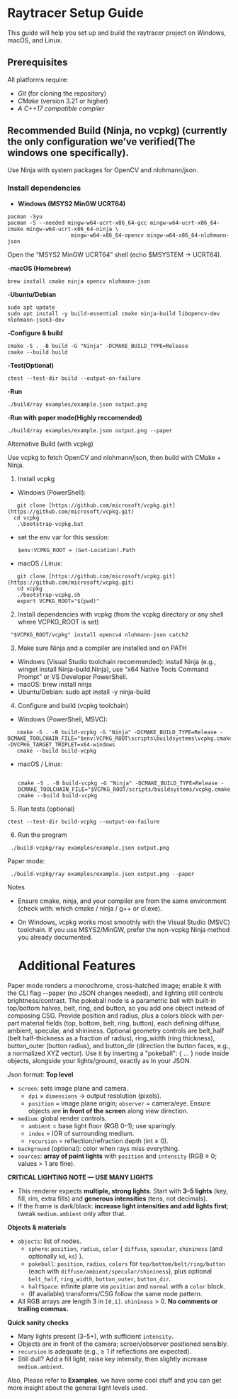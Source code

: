 # Raytracer Setup Guide

This guide will help you set up and build the raytracer project on Windows, macOS, and Linux.

## Prerequisites

All platforms require:
- *Git* (for cloning the repository)
- *CMake* (version 3.21 or higher)
- *A C++17 compatible compiler*

## Recommended Build (Ninja, no vcpkg) (currently the only configuration we’ve verified(The windows one specifically).

Use Ninja with system packages for OpenCV and nlohmann/json.

### Install dependencies

- **Windows (MSYS2 MinGW UCRT64)**
 ```
pacman -Syu
pacman -S --needed mingw-w64-ucrt-x86_64-gcc mingw-w64-ucrt-x86_64-cmake mingw-w64-ucrt-x86_64-ninja \
                     mingw-w64-x86_64-opencv mingw-w64-x86_64-nlohmann-json
```
Open the “MSYS2 MinGW UCRT64” shell (echo $MSYSTEM → UCRT64).

-**macOS (Homebrew)**
```
brew install cmake ninja opencv nlohmann-json
```

-**Ubuntu/Debian**
```
sudo apt update
sudo apt install -y build-essential cmake ninja-build libopencv-dev nlohmann-json3-dev
```
-**Configure & build**
```
cmake -S . -B build -G "Ninja" -DCMAKE_BUILD_TYPE=Release
cmake --build build
```
-**Test(Optional)**
```
ctest --test-dir build --output-on-failure
```
-**Run**
```
./build/ray examples/example.json output.png
```
-**Run with paper mode(**Highly reccomended**)**
```
./build/ray examples/example.json output.png --paper
```
Alternative Build (with vcpkg)

Use vcpkg to fetch OpenCV and nlohmann/json, then build with CMake + Ninja.

1. Install vcpkg

* Windows (PowerShell):
```
   git clone [https://github.com/microsoft/vcpkg.git](https://github.com/microsoft/vcpkg.git)
  cd vcpkg
   .\bootstrap-vcpkg.bat
  ```
  * set the env var for this session:
    ```
    $env:VCPKG_ROOT = (Get-Location).Path
    ```

* macOS / Linux:
```
   git clone [https://github.com/microsoft/vcpkg.git](https://github.com/microsoft/vcpkg.git)
   cd vcpkg
   ./bootstrap-vcpkg.sh
   export VCPKG_ROOT="$(pwd)"
```
2. Install dependencies with vcpkg (from the vcpkg directory or any shell where VCPKG_ROOT is set)
```
 "$VCPKG_ROOT/vcpkg" install opencv4 nlohmann-json catch2
```
3. Make sure Ninja and a compiler are installed and on PATH

* Windows (Visual Studio toolchain recommended): install Ninja (e.g., winget install Ninja-build.Ninja), use “x64 Native Tools Command Prompt” or VS Developer PowerShell.
* macOS: brew install ninja
* Ubuntu/Debian: sudo apt install -y ninja-build

4. Configure and build (vcpkg toolchain)

* Windows (PowerShell, MSVC):
```
   cmake -S . -B build-vcpkg -G "Ninja" -DCMAKE_BUILD_TYPE=Release -DCMAKE_TOOLCHAIN_FILE="$env:VCPKG_ROOT\scripts\buildsystems\vcpkg.cmake" -DVCPKG_TARGET_TRIPLET=x64-windows
   cmake --build build-vcpkg
```
* macOS / Linux:
  ```

  cmake -S . -B build-vcpkg -G "Ninja" -DCMAKE_BUILD_TYPE=Release -DCMAKE_TOOLCHAIN_FILE="$VCPKG_ROOT/scripts/buildsystems/vcpkg.cmake"
  cmake --build build-vcpkg
  ```

5. Run tests (optional)
 ```
 ctest --test-dir build-vcpkg --output-on-failure
```

6. Run the program
```
 ./build-vcpkg/ray examples/example.json output.png
```
Paper mode: 
```
 ./build-vcpkg/ray examples/example.json output.png --paper
```
Notes

* Ensure cmake, ninja, and your compiler are from the same environment (check with: which cmake / ninja / g++ or cl.exe).
* On Windows, vcpkg works most smoothly with the Visual Studio (MSVC) toolchain. If you use MSYS2/MinGW, prefer the non-vcpkg Ninja method you already documented.

  # Additional Features
Paper mode renders a monochrome, cross-hatched image; enable it with the CLI flag --paper (no JSON changes needed), and lighting still controls brightness/contrast.
The pokeball node is a parametric ball with built-in top/bottom halves, belt, ring, and button, so you add one object instead of composing CSG.
Provide position and radius, plus a colors block with per-part material fields (top, bottom, belt, ring, button), each defining diffuse, ambient, specular, and shininess.
Optional geometry controls are belt_half (belt half-thickness as a fraction of radius), ring_width (ring thickness), button_outer (button radius), and button_dir (direction the button faces, e.g., a normalized XYZ vector).
Use it by inserting a "pokeball": { ... } node inside objects, alongside your lights/ground, exactly as in your JSON.

Json format:
**Top level**
- `screen`: sets image plane and camera.
  - `dpi` × `dimensions` → output resolution (pixels).
  - `position` = image plane origin; `observer` = camera/eye. Ensure objects are **in front of the screen** along view direction.
- `medium`: global render controls.
  - `ambient` = base light floor (RGB 0–1); use sparingly.
  - `index` = IOR of surrounding medium.
  - `recursion` = reflection/refraction depth (int ≥ 0).
- `background` (optional): color when rays miss everything.
- `sources`: **array of point lights** with `position` and `intensity` (RGB ≥ 0; values > 1 are fine).

**CRITICAL LIGHTING NOTE — USE MANY LIGHTS**
- This renderer expects **multiple, strong lights**. Start with **3–5 lights** (key, fill, rim, extra fills) and **generous intensities** (tens, not decimals).
- If the frame is dark/black: **increase light intensities and add lights first**; tweak `medium.ambient` only after that.

**Objects & materials**
- `objects`: list of nodes.
  - `sphere`: `position`, `radius`, `color` { `diffuse`, `specular`, `shininess` (and optionally `kd`, `ks`) }.
  - `pokeball`: `position`, `radius`, `colors` for `top/bottom/belt/ring/button` (each with `diffuse/ambient/specular/shininess`), plus optional `belt_half`, `ring_width`, `button_outer`, `button_dir`.
  - `halfSpace`: infinite plane via `position` and `normal` with a `color` block.
  - (If available) transforms/CSG follow the same node pattern.
- All RGB arrays are length 3 in `[0,1]`. `shininess` > 0. **No comments or trailing commas.**

**Quick sanity checks**
- Many lights present (3–5+), with sufficient `intensity`.
- Objects are in front of the camera; screen/observer positioned sensibly.
- `recursion` is adequate (e.g., ≥ 1 if reflections are expected).
- Still dull? Add a fill light, raise key intensity, then slightly increase `medium.ambient`.

Also, Please refer to **Examples**, we have some cool stuff and you can get more insight about the general light levels used.






